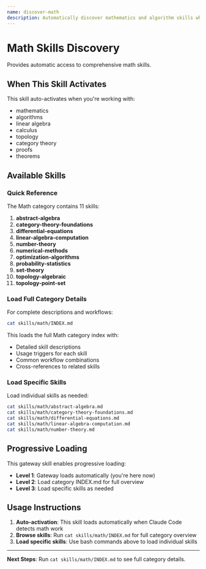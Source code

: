 ```yaml
---
name: discover-math
description: Automatically discover mathematics and algorithm skills when working with mathematics. Activates for math development tasks.
---
```


# Math Skills Discovery

Provides automatic access to comprehensive math skills.

## When This Skill Activates

This skill auto-activates when you're working with:
- mathematics
- algorithms
- linear algebra
- calculus
- topology
- category theory
- proofs
- theorems

## Available Skills

### Quick Reference

The Math category contains 11 skills:

1. **abstract-algebra**
2. **category-theory-foundations**
3. **differential-equations**
4. **linear-algebra-computation**
5. **number-theory**
6. **numerical-methods**
7. **optimization-algorithms**
8. **probability-statistics**
9. **set-theory**
10. **topology-algebraic**
11. **topology-point-set**

### Load Full Category Details

For complete descriptions and workflows:

```bash
cat skills/math/INDEX.md
```

This loads the full Math category index with:
- Detailed skill descriptions
- Usage triggers for each skill
- Common workflow combinations
- Cross-references to related skills

### Load Specific Skills

Load individual skills as needed:

```bash
cat skills/math/abstract-algebra.md
cat skills/math/category-theory-foundations.md
cat skills/math/differential-equations.md
cat skills/math/linear-algebra-computation.md
cat skills/math/number-theory.md
```

## Progressive Loading

This gateway skill enables progressive loading:
- **Level 1**: Gateway loads automatically (you're here now)
- **Level 2**: Load category INDEX.md for full overview
- **Level 3**: Load specific skills as needed

## Usage Instructions

1. **Auto-activation**: This skill loads automatically when Claude Code detects math work
2. **Browse skills**: Run `cat skills/math/INDEX.md` for full category overview
3. **Load specific skills**: Use bash commands above to load individual skills

---

**Next Steps**: Run `cat skills/math/INDEX.md` to see full category details.
